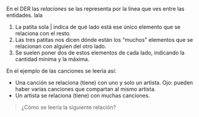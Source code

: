 En el DER las _relaciones_ se las representa por la línea que ves entre las entidades. 
lala
1. La patita sola | indica de qué lado está ese único elemento que se relaciona con el resto.
2. Las tres patitas nos dicen dónde están los “muchos” elementos que se relacionan con alguien del otro lado. 
3. Se suelen poner dos de estos elementos de cada lado, indicando la cantidad mínima y la máxima. 

En el ejemplo de las canciones se leería así: 

* Una canción se relaciona (tiene) con uno y solo un artista. Ojo: pueden haber varias canciones que compartan al mismo artista.
* Un artista se relaciona (tiene) con muchas canciones.  

> ¿Cómo se leería la siguiente relación?

<div
  class='mu-erd'
  data-entities='{
    "madres": {
      "id_madre": {
        "type": "Integer",
        "pk": true
      },
      "nombre_madre": {
        "type": "Text"
      }
    },
    "hijos": {
      "id_hijo": {
        "type": "Integer",
        "pk": true
      },
      "nombre_hijo": {
        "type": "Text"
      },
     "id_madre": {
        "type": "Integer",
        "pk": false,
        "fk": {
          "to": { "entity": "madres", "column": "id_madre" },
          "type": "many_to_one"
        }
      }
    }
  }'>
</div>

